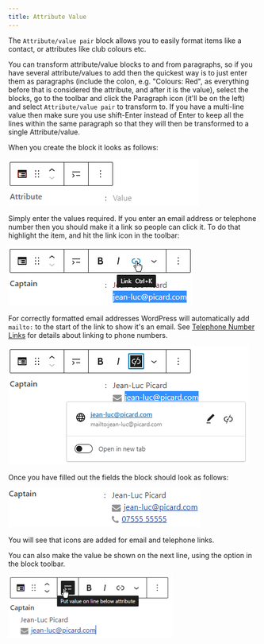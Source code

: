 ```yaml
---
title: Attribute Value
---
```


The `Attribute/value pair` block allows you to easily format items like a contact, or attributes like club colours etc.

You can transform attribute/value blocks to and from paragraphs, so if you have several attribute/values to add then the quickest way is to just enter them as paragraphs (include the colon, e.g. "Colours: Red", as everything before that is considered the attribute, and after it is the value), select the blocks, go to the toolbar and click the Paragraph icon (it'll be on the left) and select `Attribute/value pair` to transform to. If you have a multi-line value then make sure you use shift-Enter instead of Enter to keep all the lines within the same paragraph so that they will then be transformed to a single Attribute/value.

When you create the block it looks as follows:

![Empty Attribute/value](assets/img/attr-value-empty.png)

Simply enter the values required. If you enter an email address or telephone number then you should make it a link so people can click it. To do that highlight the item, and hit the link icon in the toolbar:

![Attribute/value adding a link](assets/img/attr-value-link.png)

For correctly formatted email addresses WordPress will automatically add `mailto:` to the start of the link to show it's an email. See [Telephone Number Links](editing.md#telephone-number-links) for details about linking to phone numbers.

![Attribute/value after link added](assets/img/attr-value-link-added.png)

Once you have filled out the fields the block should look as follows:

![Attribute/value complete](assets/img/attr-value-filled.png)

You will see that icons are added for email and telephone links.

You can also make the value be shown on the next line, using the option in the block toolbar.

![Attribute/value line below](assets/img/attr-value-line-below.png)
